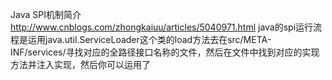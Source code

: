 
Java SPI机制简介 http://www.cnblogs.com/zhongkaiuu/articles/5040971.html
java的spi运行流程是运用java.util.ServiceLoader这个类的load方法去在src/META-INF/services/寻找对应的全路径接口名称的文件，然后在文件中找到对应的实现方法并注入实现，然后你可以运用了